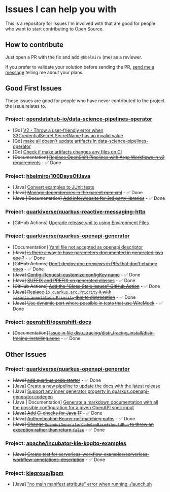 # Issues I can help you with

This is a repository for issues I'm involved with that are good for people who want to start contributing to Open Source.

## How to contribute

Just open a PR with the fix and add `@hbelmiro` (me) as a reviewer.

If you prefer to validate your solution before sending the PR, [send me a message](https://thegreatapi.com/social-media/) telling me about your plans.

## Good First Issues

These issues are good for people who have never contributed to the project the issue relates to.

### Project: [opendatahub-io/data-science-pipelines-operator](https://github.com/opendatahub-io/data-science-pipelines-operator)

* [Go] [V2 - Throw a user-friendly error when S3CredentialSecret.SecretName has an invalid value](https://issues.redhat.com/browse/RHOAIENG-1719)
* [Go] [make all doesn't update artifacts in data-science-pipelines-operator](https://issues.redhat.com/browse/RHOAIENG-4270)
* [Go] [Check if make artifacts changes any files on CI](https://issues.redhat.com/browse/RHOAIENG-5485)
* ~~[Documentation] [Replace OpenShift Pipelines with Argo Workflows in v2 requirements](https://github.com/opendatahub-io/data-science-pipelines-operator/issues/522)~~ - ✅ Done

### Project: [hbelmiro/100DaysOfJava](https://github.com/hbelmiro/100DaysOfJava)

* [Java] [Convert examples to JUnit tests](https://github.com/hbelmiro/100DaysOfJava/issues/6)
* ~~[Java] [Manage dependencies in the parent pom.xml](https://github.com/hbelmiro/100DaysOfJava/issues/11)~~ - ✅ Done
* ~~[Java | Documentation] [Add info/website for 3rd party libraries](https://github.com/hbelmiro/100DaysOfJava/issues/2)~~ - ✅ Done

### Project: [quarkiverse/quarkus-reactive-messaging-http](https://github.com/quarkiverse/quarkus-reactive-messaging-http)

* [GitHub Actions] [Upgrade release.yml to using Environment Files](https://github.com/quarkiverse/quarkus-reactive-messaging-http/issues/180)

### Project: [quarkiverse/quarkus-openapi-generator](https://github.com/quarkiverse/quarkus-openapi-generator)

* [Documentation] [Yaml file not accepted as openapi descriptor](https://github.com/quarkiverse/quarkus-openapi-generator/issues/693)
* ~~[Java] [is there a way to have parameters documented in generated java doc ?](https://github.com/quarkiverse/quarkus-openapi-generator/issues/550)~~ - ✅ Done
* ~~[GitHub Actions] [Don't deploy doc previews in PRs that don't change docs](https://github.com/quarkiverse/quarkus-openapi-generator/issues/603)~~ - ✅ Done
* ~~[Java] [Config-Request: customize configKey name](https://github.com/quarkiverse/quarkus-openapi-generator/issues/363)~~ - ✅ Done
* ~~[Java] [SUFFIX and PREFIX on generated classes](https://github.com/quarkiverse/quarkus-openapi-generator/issues/471)~~ - ✅ Done
* ~~[GitHub Actions] [Add the "Close Stale Issues" GitHub Action](https://github.com/quarkiverse/quarkus-openapi-generator/issues/390)~~ - ✅ Done
* ~~[Java] [Replace `io.quarkus.arc.Priority` it with `jakarta.annotation.Priority` due to deprecation](https://github.com/quarkiverse/quarkus-openapi-generator/issues/272)~~ - ✅ Done
* ~~[Java] [Use dynamic port where possible in tests that use WireMock](https://github.com/quarkiverse/quarkus-openapi-generator/issues/180)~~ - ✅ Done

### Project: [openshift/openshift-docs](https://github.com/openshift/openshift-docs)

* ~~[Documentation] [Issue in file distr_tracing/distr_tracing_install/distr-tracing-installing.adoc](https://github.com/openshift/openshift-docs/issues/53021)~~ - ✅ Done

## Other Issues

### Project: [quarkiverse/quarkus-openapi-generator](https://github.com/quarkiverse/quarkus-openapi-generator) 

* ~~[Java] [add quarkus code starter](https://github.com/quarkiverse/quarkus-openapi-generator/issues/542)~~ - ✅ Done
* [Java] [Create a new pipeline to update the docs with the latest release](https://github.com/quarkiverse/quarkus-openapi-generator/issues/540)
* [Java] [Support any inner generator property in quarkus.openapi-generator.codegen](https://github.com/quarkiverse/quarkus-openapi-generator/issues/124)
* [Java | Documentation] [Generate a markdown documentation with all the possible configuration for a given OpenAPI spec input](https://github.com/quarkiverse/quarkus-openapi-generator/issues/57)
* ~~[Java] [Add CI checks for Java 17](https://github.com/quarkiverse/quarkus-openapi-generator/issues/312)~~ - ✅ Done
* ~~[Java] [Authentication Bearer not matching paths](https://github.com/quarkiverse/quarkus-openapi-generator/issues/304)~~ - ✅ Done
* ~~[Java] [Change `OpenApiGeneratorCodeGenBase#shouldRun` to throw an exception rather than return `false`](https://github.com/quarkiverse/quarkus-openapi-generator/issues/192)~~ - ✅ Done

### Project: [apache/incubator-kie-kogito-examples](https://github.com/apache/incubator-kie-kogito-examples)

* ~~[Java] [Create test for serverless-workflow-examples/serverless-workflow-annotations-description](https://issues.redhat.com/browse/KOGITO-9032)~~ - ✅ Done

### Project: [kiegroup/jbpm](https://github.com/kiegroup/jbpm) 

* [Java] ["no main manifest attribute" error when running ./launch.sh](https://issues.redhat.com/browse/JBPM-10121)
